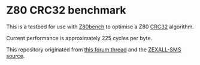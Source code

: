 Z80 CRC32 benchmark
===================

This is a testbed for use with [Z80bench](https://github.com/maxim-zhao/z80bench) to optimise a Z80 [CRC32](https://wiki.osdev.org/CRC32) algorithm.

Current performance is approximately 225 cycles per byte.

This repository originated from [this forum thread](https://www.smspower.org/forums/18523-BitBangingAndCartridgeDumping) and the [ZEXALL-SMS source](https://github.com/maxim-zhao/zexall-sms).